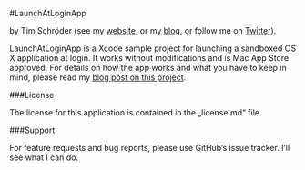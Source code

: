 #LaunchAtLoginApp

by Tim Schröder (see my [website](http://www.timschroeder.net), or my [blog](http://blog.timschroeder.net), or follow me on [Twitter](http://www.twitter.com/timschroedernet)).

LaunchAtLoginApp is a Xcode sample project for launching a sandboxed OS X application at login. It works without modifications and is Mac App Store approved. For details on how the app works and what you have to keep in mind, please read my [blog post on this project](http://blog.timschroeder.net/2012/07/03/the-launch-at-login-sandbox-project/).

###License

The license for this application is contained in the „license.md“ file.

###Support

For feature requests and bug reports, please use GitHub’s issue tracker. I’ll see what I can do.